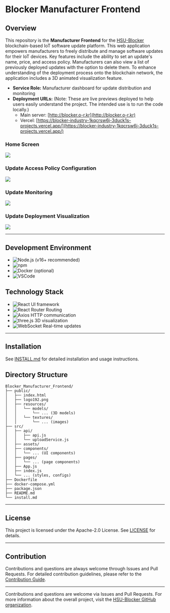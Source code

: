 # Blocker Manufacturer Frontend

## Overview

This repository is the **Manufacturer Frontend** for the [HSU-Blocker](https://github.com/HSU-Blocker) blockchain-based IoT software update platform. This web application empowers manufacturers to freely distribute and manage software updates for their IoT devices. Key features include the ability to set an update's name, price, and access policy. Manufacturers can also view a list of previously deployed updates with the option to delete them. To enhance understanding of the deployment process onto the blockchain network, the application includes a 3D animated visualization feature.

- **Service Role:** Manufacturer dashboard for update distribution and monitoring
- **Deployment URLs:**
  (Note: These are live previews deployed to help users easily understand the project. The intended use is to run the code locally.)
  - Main server: [http://blocker.o-r.kr](http://blocker.o-r.kr)
  - Vercel: [https://blocker-industry-1kqcrsw6j-3duck1s-projects.vercel.app/](https://blocker-industry-1kqcrsw6j-3duck1s-projects.vercel.app/)


### Home Screen
<img src="https://github.com/user-attachments/assets/b9aeac84-ceb9-4d2f-bda7-06174e1e72cd" />

### Update Access Policy Configuration
<img src="https://github.com/user-attachments/assets/69b90301-c7ef-4aa5-85b9-f2aee1d46f71" />

### Update Monitoring
<img src="https://github.com/user-attachments/assets/f9a37c23-d531-4734-a88f-4a39f24d5ed5" />

### Update Deployment Visualization
<img src="https://github.com/user-attachments/assets/b1e83948-0e5a-4865-b9f5-79eae5d0b4eb" />


---

## Development Environment

- ![Node.js](https://img.shields.io/badge/Node.js-339933?style=flat&logo=node.js&logoColor=white) (v16+ recommended)
- ![npm](https://img.shields.io/badge/npm-CB3837?style=flat&logo=npm&logoColor=white)
- ![Docker](https://img.shields.io/badge/Docker-2496ED?style=flat&logo=docker&logoColor=white) (optional)
- ![VSCode](https://img.shields.io/badge/Visual_Studio_Code-007ACC?style=flat&logo=visualstudiocode&logoColor=white)

## Technology Stack

- ![React](https://img.shields.io/badge/React-20232A?style=flat&logo=react&logoColor=61DAFB) UI framework
- ![React Router](https://img.shields.io/badge/React_Router-CA4245?style=flat&logo=react-router&logoColor=white) Routing
- ![Axios](https://img.shields.io/badge/Axios-5A29E4?style=flat&logo=axios&logoColor=white) HTTP communication
- ![three.js](https://img.shields.io/badge/three.js-000000?style=flat&logo=three.js&logoColor=white) 3D visualization
- ![WebSocket](https://img.shields.io/badge/WebSocket-008080?style=flat&logo=socketdotio&logoColor=white) Real-time updates

---


## Installation

See [INSTALL.md](./install.md) for detailed installation and usage instructions.


## Directory Structure

```
Blocker_Manufacturer_Frontend/
├── public/
│   ├── index.html
│   ├── logo192.png
│   ├── resources/
│   │   └── models/
│   │       └── ... (3D models)
│   │   └── textures/
│   │       └── ... (images)
├── src/
│   ├── api/
│   │   ├── api.js
│   │   └── uploadService.js
│   ├── assets/
│   ├── components/
│   │   └── ... (UI components)
│   ├── pages/
│   │   └── ... (page components)
│   ├── App.js
│   ├── index.js
│   └── ... (styles, configs)
├── Dockerfile
├── docker-compose.yml
├── package.json
├── README.md
└── install.md
```


---

## License

This project is licensed under the Apache-2.0 License. See [LICENSE](./LICENSE) for details.

---

## Contribution

Contributions and questions are always welcome through Issues and Pull Requests.
For detailed contribution guidelines, please refer to the [Contribution Guide](./CONTRIBUTING.md).


---

Contributions and questions are welcome via Issues and Pull Requests.
For more information about the overall project, visit the [HSU-Blocker GitHub organization](https://github.com/HSU-Blocker).